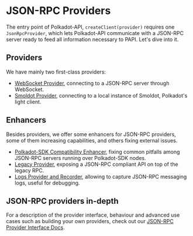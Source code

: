 # JSON-RPC Providers

The entry point of Polkadot-API, `createClient(provider)` requires one `JsonRpcProvider`, which lets Polkadot-API communicate with a JSON-RPC server ready to feed all information necessary to PAPI. Let's dive into it.

## Providers

We have mainly two first-class providers:

- [WebSocket Provider](/providers/ws), connecting to a JSON-RPC server through WebSocket.
- [Smoldot Provider](/providers/sm), connecting to a local instance of Smoldot, Polkadot's light client.

## Enhancers

Besides providers, we offer some enhancers for JSON-RPC providers, some of them increasing capabilities, and others fixing external issues.

- [Polkadot-SDK Compatibility Enhancer](/providers/enhancers#polkadot-sdk-compatibility-layer), fixing common pitfalls among JSON-RPC servers running over Polkadot-SDK nodes.
- [Legacy Provider](./enhancers#legacy-provider), exposing a JSON-RPC compliant API on top of the legacy RPC.
- [Logs Provider and Recorder](./enhancers#logs-provider), allowing to capture JSON-RPC messaging logs, useful for debugging.

## JSON-RPC providers in-depth

For a description of the provider interface, behaviour and advanced use cases such as building your own providers, check out our [JSON-RPC Provider Interface Docs](/providers/json-rpc).
